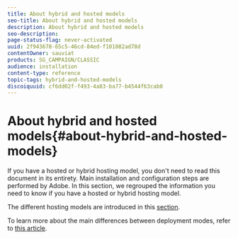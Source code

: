 ```yaml
---
title: About hybrid and hosted models
seo-title: About hybrid and hosted models
description: About hybrid and hosted models
seo-description: 
page-status-flag: never-activated
uuid: 2f943678-65c5-46cd-84ed-f101082ad78d
contentOwner: sauviat
products: SG_CAMPAIGN/CLASSIC
audience: installation
content-type: reference
topic-tags: hybrid-and-hosted-models
discoiquuid: cf6dd02f-f493-4a83-ba77-b4544f63cab0
---
```


# About hybrid and hosted models{#about-hybrid-and-hosted-models}

If you have a hosted or hybrid hosting model, you don't need to read this document in its entirety. Main installation and configuration steps are performed by Adobe. In this section, we regrouped the information you need to know if you have a hosted or hybrid hosting model.

The different hosting models are introduced in this [section](../../installation/using/hosting-models.md).

To learn more about the main differences between deployment modes, refer to [this article](https://helpx.adobe.com/campaign/kb/acc-on-prem-vs-hosted.html).
